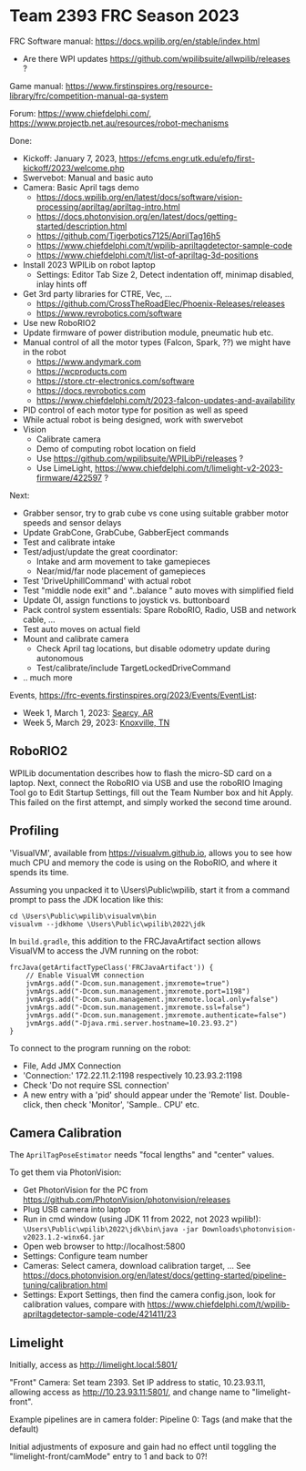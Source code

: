 Team 2393 FRC Season 2023
=========================

FRC Software manual: https://docs.wpilib.org/en/stable/index.html
 * Are there WPI updates https://github.com/wpilibsuite/allwpilib/releases ?

Game manual: https://www.firstinspires.org/resource-library/frc/competition-manual-qa-system

Forum: https://www.chiefdelphi.com/, https://www.projectb.net.au/resources/robot-mechanisms

Done:
  * Kickoff: January 7, 2023, https://efcms.engr.utk.edu/efp/first-kickoff/2023/welcome.php
  * Swervebot: Manual and basic auto
  * Camera: Basic April tags demo
      * https://docs.wpilib.org/en/latest/docs/software/vision-processing/apriltag/apriltag-intro.html
      * https://docs.photonvision.org/en/latest/docs/getting-started/description.html
      * https://github.com/Tigerbotics7125/AprilTag16h5
      * https://www.chiefdelphi.com/t/wpilib-apriltagdetector-sample-code
      * https://www.chiefdelphi.com/t/list-of-apriltag-3d-positions
  * Install 2023 WPILib on robot laptop
    * Settings: Editor Tab Size 2, Detect indentation off, minimap disabled, inlay hints off
  * Get 3rd party libraries for CTRE, Vec, ...
    * https://github.com/CrossTheRoadElec/Phoenix-Releases/releases
    * https://www.revrobotics.com/software
  * Use new RoboRIO2
  * Update firmware of power distribution module, pneumatic hub etc.
  * Manual control of all the motor types (Falcon, Spark, ??) we might have in the robot
      * https://www.andymark.com
      * https://wcproducts.com
      * https://store.ctr-electronics.com/software
      * https://docs.revrobotics.com 
      * https://www.chiefdelphi.com/t/2023-falcon-updates-and-availability
  * PID control of each motor type for position as well as speed
  * While actual robot is being designed, work with swervebot
  * Vision
      * Calibrate camera
      * Demo of computing robot location on field
      * Use https://github.com/wpilibsuite/WPILibPi/releases ?
      * Use LimeLight, https://www.chiefdelphi.com/t/limelight-v2-2023-firmware/422597 ?

Next:
  * Grabber sensor, try to grab cube vs cone using suitable grabber motor speeds and sensor delays
  * Update GrabCone, GrabCube, GabberEject commands
  * Test and calibrate intake
  * Test/adjust/update the great coordinator:
    * Intake and arm movement to take gamepieces
    * Near/mid/far node placement of gamepieces
  * Test 'DriveUphillCommand' with actual robot
  * Test "middle node exit" and "..balance " auto moves with simplified field
  * Update OI, assign functions to joystick vs. buttonboard
  * Pack control system essentials: Spare RoboRIO, Radio, USB and network cable, ...
  * Test auto moves on actual field
  * Mount and calibrate camera
    * Check April tag locations, but disable odometry update during autonomous
    * Test/calibrate/include TargetLockedDriveCommand
  * .. much more


Events, https://frc-events.firstinspires.org/2023/Events/EventList:
 * Week 1, March 1, 2023: [Searcy, AR](https://maps.google.com/maps?ll=35.249098,-91.726211&z=16&t=m&hl=en-US&gl=US&mapclient=embed&q=Searcy%2C%20AR%2072149)
 * Week 5, March 29, 2023: [Knoxville, TN](https://maps.google.com/maps?ll=35.971789,-83.900286&z=13&t=m&hl=en-US&gl=US&mapclient=embed&q=Knoxville%2C%20TN%2037915)  


RoboRIO2
--------

WPILib documentation describes how to flash the micro-SD card on a laptop.
Next, connect the RoboRIO via USB and use the roboRIO Imaging Tool go to Edit Startup Settings, fill out the Team Number box and hit Apply.
This failed on the first attempt, and simply worked the second time around.

Profiling
---------

'VisualVM', available from https://visualvm.github.io,
allows you to see how much CPU and memory the code is using on the RoboRIO,
and where it spends its time.

Assuming you unpacked it to \Users\Public\wpilib,
start it from a command prompt to pass the JDK location like this:

```
cd \Users\Public\wpilib\visualvm\bin
visualvm --jdkhome \Users\Public\wpilib\2022\jdk
```

In `build.gradle`, this addition to the FRCJavaArtifact section
allows VisualVM to access the JVM running on the robot:

```
frcJava(getArtifactTypeClass('FRCJavaArtifact')) {
    // Enable VisualVM connection
    jvmArgs.add("-Dcom.sun.management.jmxremote=true")
    jvmArgs.add("-Dcom.sun.management.jmxremote.port=1198")
    jvmArgs.add("-Dcom.sun.management.jmxremote.local.only=false")
    jvmArgs.add("-Dcom.sun.management.jmxremote.ssl=false")
    jvmArgs.add("-Dcom.sun.management.jmxremote.authenticate=false")
    jvmArgs.add("-Djava.rmi.server.hostname=10.23.93.2")     
}
```

To connect to the program running on the robot:
 * File, Add JMX Connection
 * 'Connection:' 172.22.11.2:1198 respectively 10.23.93.2:1198
 * Check 'Do not require SSL connection'
 * A new entry with a 'pid' should appear under the 'Remote' list.
   Double-click, then check 'Monitor', 'Sample.. CPU' etc.



Camera Calibration
------------------

The `AprilTagPoseEstimator` needs "focal lengths" and "center" values.

To get them via PhotonVision:

 * Get PhotonVision for the PC from https://github.com/PhotonVision/photonvision/releases
 * Plug USB camera into laptop
 * Run in cmd window (using JDK 11 from 2022, not 2023 wpilib!):
   `\Users\Public\wpilib\2022\jdk\bin\java -jar Downloads\photonvision-v2023.1.2-winx64.jar`
 * Open web browser to http://localhost:5800
 * Settings: Configure team number
 * Cameras: Select camera, download calibration target, ...
   See https://docs.photonvision.org/en/latest/docs/getting-started/pipeline-tuning/calibration.html
 * Settings: Export Settings, then find the camera config.json,
   look for calibration values,
   compare with https://www.chiefdelphi.com/t/wpilib-apriltagdetector-sample-code/421411/23



Limelight
---------

Initially, access as http://limelight.local:5801/

"Front" Camera:
Set team 2393.
Set IP address to static, 10.23.93.11, allowing access as http://10.23.93.11:5801/, and change name to "limelight-front".

Example pipelines are in camera folder:
Pipeline 0: Tags (and make that the default)

Initial adjustments of exposure and gain had no effect until toggling the
"limelight-front/camMode" entry to 1 and back to 0?!
